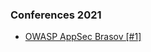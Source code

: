 ### Conferences 2021
* [OWASP AppSec Brasov [#1]](https://www.meetup.com/owasp-brasov/events/277346025/)
<br>


